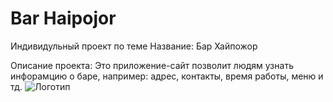 # Bar Haipojor
 Индивидульный проект по теме 
 Название: Бар Хайпожор 
  
 Описание проекта: Это приложение-сайт позволит людям узнать инфорамцию о баре, например: адрес, контакты, время работы, меню и тд. 
![Логотип](https://octodex.github.com/images/orderedlistocat.png "Логотип GitHub")
